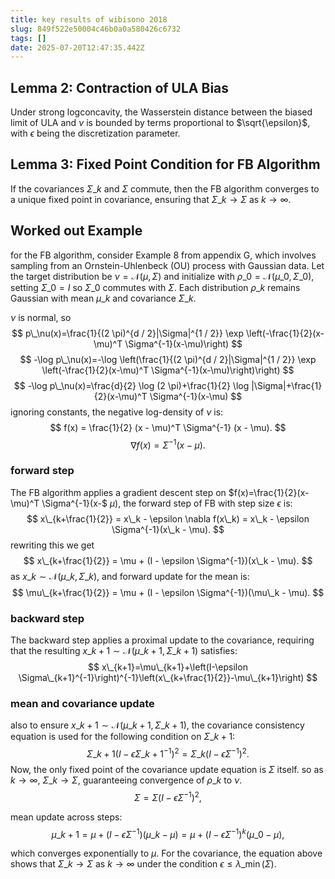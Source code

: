 ```yaml
---
title: key results of wibisono 2018
slug: 849f522e50004c46b0a0a580426c6732
tags: []
date: 2025-07-20T12:47:35.442Z
---
```


## Lemma 2: Contraction of ULA Bias

Under strong logconcavity, the Wasserstein distance between the biased limit of ULA and $\nu$ is bounded by terms proportional to $\sqrt{\epsilon}$, with $\epsilon$ being the discretization parameter.

## Lemma 3: Fixed Point Condition for FB Algorithm

If the covariances $\Sigma\_k$ and $\Sigma$ commute, then the FB algorithm converges to a unique fixed point in covariance, ensuring that $\Sigma\_k \rightarrow \Sigma$ as $k \rightarrow \infty$.

## Worked out Example

for the FB algorithm, consider  Example 8 from appendix G, which involves sampling from an Ornstein-Uhlenbeck (OU) process with Gaussian data. Let the target distribution be $\nu=\mathcal{N}(\mu, \Sigma)$ and initialize with $\rho\_0=\mathcal{N}\left(\mu\_0, \Sigma\_0\right)$, setting $\Sigma\_0=I$ so $\Sigma\_0$ commutes with $\Sigma$. Each distribution $\rho\_k$ remains Gaussian with mean $\mu\_k$ and covariance $\Sigma\_k$.

$\nu$ is normal, so
$$
p\_\nu(x)=\frac{1}{(2 \pi)^{d / 2}|\Sigma|^{1 / 2}} \exp \left(-\frac{1}{2}(x-\mu)^T \Sigma^{-1}(x-\mu)\right)
$$
$$
-\log p\_\nu(x)=-\log \left(\frac{1}{(2 \pi)^{d / 2}|\Sigma|^{1 / 2}} \exp \left(-\frac{1}{2}(x-\mu)^T \Sigma^{-1}(x-\mu)\right)\right)
$$
$$
-\log p\_\nu(x)=\frac{d}{2} \log (2 \pi)+\frac{1}{2} \log |\Sigma|+\frac{1}{2}(x-\mu)^T \Sigma^{-1}(x-\mu)
$$
ignoring constants, the negative log-density of $\nu$ is:
$$
f(x) = \frac{1}{2} (x - \mu)^T \Sigma^{-1} (x - \mu).
$$
$$
\nabla f(x) = \Sigma^{-1}(x - \mu).
$$

### forward step

The FB algorithm applies a gradient descent step on $f(x)=\frac{1}{2}(x-\mu)^T \Sigma^{-1}(x-$ $\mu)$,  the forward step of FB with step size $\epsilon$ is:
$$
x\_{k+\frac{1}{2}} = x\_k - \epsilon \nabla f(x\_k) = x\_k - \epsilon \Sigma^{-1}(x\_k - \mu).
$$
rewriting this we get
$$
x\_{k+\frac{1}{2}} = \mu + (I - \epsilon \Sigma^{-1})(x\_k - \mu).
$$
as $x\_k \sim \mathcal{N}(\mu\_k, \Sigma\_k)$, and forward update for the mean is:
$$
\mu\_{k+\frac{1}{2}} = \mu + (I - \epsilon \Sigma^{-1})(\mu\_k - \mu).
$$

### backward step

The backward step applies a proximal update to the covariance, requiring that the resulting $x\_{k+1} \sim \mathcal{N}\left(\mu\_{k+1}, \Sigma\_{k+1}\right)$ satisfies:
$$
x\_{k+1}=\mu\_{k+1}+\left(I-\epsilon \Sigma\_{k+1}^{-1}\right)^{-1}\left(x\_{k+\frac{1}{2}}-\mu\_{k+1}\right)
$$

### mean and covariance update

also to ensure $x\_{k+1} \sim \mathcal{N}(\mu\_{k+1}, \Sigma\_{k+1})$, the covariance consistency equation is used for the following condition on $\Sigma\_{k+1}$:
$$
\Sigma\_{k+1} (I - \epsilon \Sigma\_{k+1}^{-1})^2 = \Sigma\_k (I - \epsilon \Sigma^{-1})^2.
$$
Now, the only fixed point of the covariance update equation is $\Sigma$ itself. so as $k \to \infty$, $\Sigma\_k \to \Sigma$, guaranteeing convergence of $\rho\_k$ to $\nu$.
$$
\Sigma = \Sigma (I - \epsilon \Sigma^{-1})^2,
$$

mean update across steps:
$$
\mu\_{k+1} = \mu + (I - \epsilon \Sigma^{-1})(\mu\_k - \mu) = \mu + (I - \epsilon \Sigma^{-1})^k (\mu\_0 - \mu),
$$

which converges exponentially to $\mu$. For the covariance, the equation above shows that $\Sigma\_k \rightarrow \Sigma$ as $k \rightarrow \infty$ under the condition $\epsilon \leq \lambda\_{\min }(\Sigma)$.
